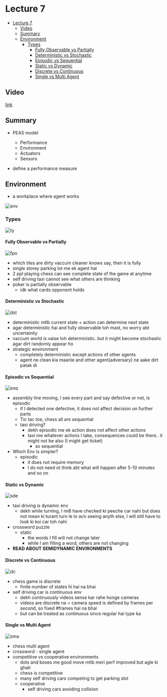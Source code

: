 # Lecture 7

- [Lecture 7](#lecture-7)
  - [Video](#video)
  - [Summary](#summary)
  - [Environment](#environment)
    - [Types](#types)
      - [Fully Observable vs Partially](#fully-observable-vs-partially)
      - [Deterministic vs Stochastic](#deterministic-vs-stochastic)
      - [Episodic vs Sequential](#episodic-vs-sequential)
      - [Static vs Dynamic](#static-vs-dynamic)
      - [Discrete vs Continuous](#discrete-vs-continuous)
      - [Single vs Multi Agent](#single-vs-multi-agent)

## Video

[link](https://drive.google.com/file/d/16lb7OrGblMvohf3O2C-HEVwV-TGHVVD8/view?usp=sharing)

## Summary

- PEAS model
  - Performance
  - Environment
  - Actuators
  - Sensors

- define a performance measure

## Environment

- a workplace where agent works

![env](env.png)

### Types

![ty](types.png)

#### Fully Observable vs Partially

![fpo](fpo.png)

- which tiles are dirty vaccum cleaner knows say, then it is fully
- single storey parking lot me ek agent hai
- 2 ppl playing chess can see complete state of the game at anytime
- self driving taxi cannot see what others are thinking
- poker is partially observable
  - idk what cards opponent holds

#### Deterministic vs Stochastic

![dst](dst.png)

- deterministic mtlb current state + action can determine next state
- agar deterministic hai and fully observable toh mast, no worry abt uncertainity
- vaccum world is vaise toh deterministic. but it might become stochastic agar dirt randomly appear ho
- strategic environment
  - completely deterministic except actions of other agents
  - agent ne clean kia maanle and other agent(adversary) ne aake dirt patak di

#### Episodic vs Sequential

![esq](eseq.png)

- assembly line moving, I see every part and say defective or not, is episodic
  - if I detected one defective, it does not affect decision on further parts
  - Tic tac toe, chess all are sequential
  - taxi driving?
    - dekh episodic me ek action does not affect other actions
    - taxi me whatever actions I take, consequences could be there.. it might not be also (I might get ticket)
      - so sequential
- Which Env is simpler?
  - episodic
    - it does not require memory
    - I do not need ot think abt what will happen after 5-10 minutes and so on

#### Static vs Dynamic

![sde](sde.png)

- taxi driving is dynamic env
  - dekh while turning, I mi8 have checked ki peeche car nahi but does not mean ki turant turn le lo w/o seeing anyth else, I will still have to look ki koi car toh nahi
- crossword puzzle
  - static
    - the words I fill will not change later
    - while I am filling a word, others are not changing
- **READ ABOUT SEMIDYNAMIC ENVIRONMENTS**

#### Discrete vs Continuous

![dc](dc.png)

- chess game is discrete
  - finite number of states hi hai na bhai
- self driving car is continuous env
  - dekh continuously videos sense kar rahe honge cameras
  - videos are discrete na = camera speed is defined by frames per second, so fixed #frames hai na bhai
  - but can be treated as continuous since regular hai type ka

#### Single vs Multi Agent

![sma](sma.png)

- chess multi agent
- crossword - single agent
- competitive vs cooperative environments
  - dots and boxes me good move mtlb meri perf improved but agle ki ghati
  - chess is competitive
  - many self driving cars competing to get parking slot
  - cooperative
    - self driving cars avoiding collision
